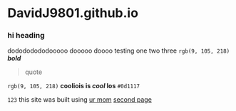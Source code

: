 # DavidJ9801.github.io

### hi heading
dodododododooooo dooooo doooo 
testing one two three
`rgb(9, 105, 218)`
***bold***
> quote



`rgb(9, 105, 218)`
**cooliois is _cool_ los**
`#0d1117`

`123`
this site was built using [ur mom](https://google.com)
[second page](index.md)

